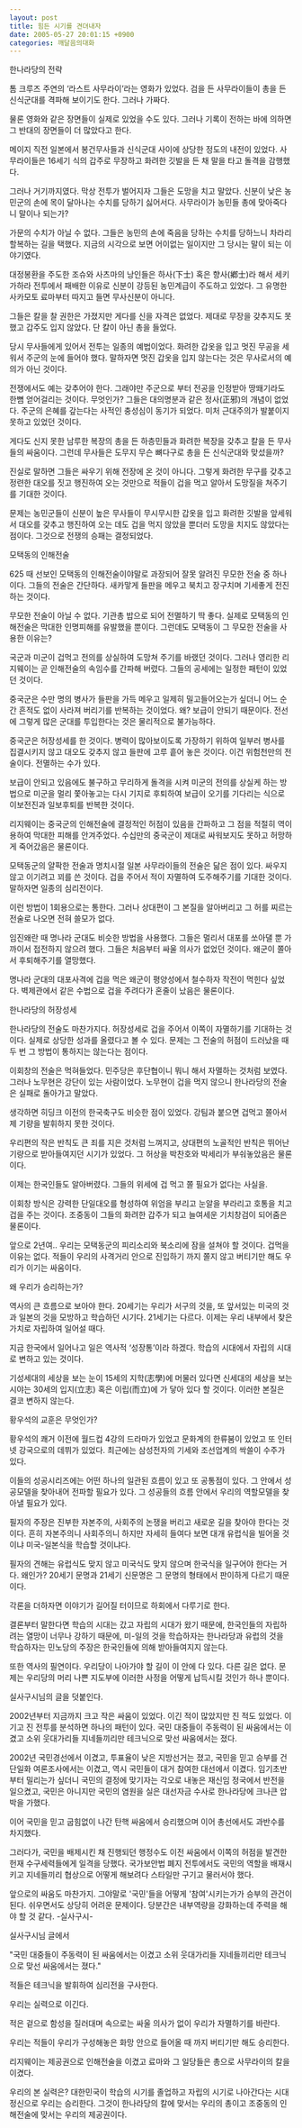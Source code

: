 ```yaml
---
layout: post
title: 힘든 시기를 견뎌내자
date: 2005-05-27 20:01:15 +0900
categories: 깨달음의대화
---
```

한나라당의 전략
  
톰 크루즈 주연의 ‘라스트 사무라이’라는 영화가 있었다. 검을 든 사무라이들이 총을 든 신식군대를 격파해 보이기도 한다. 그러나 가짜다.
  

  
물론 영화와 같은 장면들이 실제로 있었을 수도 있다. 그러나 기록이 전하는 바에 의하면 그 반대의 장면들이 더 많았다고 한다.
  

  
메이지 직전 일본에서 봉건무사들과 신식군대 사이에 상당한 정도의 내전이 있었다. 사무라이들은 16세기 식의 갑주로 무장하고 화려한 깃발을 든 채 말을 타고 돌격을 감행했다.
  

  
그러나 거기까지였다. 막상 전투가 벌어지자 그들은 도망을 치고 말았다. 신분이 낮은 농민군의 손에 목이 달아나는 수치를 당하기 싫어서다. 사무라이가 농민들 총에 맞아죽다니 말이나 되는가?
  

  
가문의 수치가 아닐 수 없다. 그들은 농민의 손에 죽음을 당하는 수치를 당하느니 차라리 할복하는 길을 택했다. 지금의 시각으로 보면 어이없는 일이지만 그 당시는 말이 되는 이야기였다.
  

  
대정봉환을 주도한 조슈와 사츠마의 낭인들은 하사(下士) 혹은 향사(鄕士)라 해서 세키가하라 전투에서 패배한 이유로 신분이 강등된 농민계급이 주도하고 있었다. 그 유명한 사카모토 료마부터 따지고 들면 무사신분이 아니다.
  

  
그들은 칼을 찰 권한은 가졌지만 게다를 신을 자격은 없었다. 제대로 무장을 갖추지도 못했고 갑주도 입지 않았다. 단 칼이 아닌 총을 들었다.
  

  
당시 무사들에게 있어서 전투는 일종의 예법이었다. 화려한 갑옷을 입고 멋진 무공을 세워서 주군의 눈에 들어야 했다. 말하자면 멋진 갑옷을 입지 않는다는 것은 무사로서의 예의가 아닌 것이다.
  

  
전쟁에서도 예는 갖추어야 한다. 그래야만 주군으로 부터 전공을 인정받아 땅뙈기라도 한뼘 얻어걸리는 것이다. 무엇인가? 그들은 대의명분과 같은 정사(正邪)의 개념이 없었다. 주군의 은혜를 갚는다는 사적인 충성심이 동기가 되었다. 미처 근대주의가 발붙이지 못하고 있었던 것이다.
  

  
게다도 신지 못한 남루한 복장의 총을 든 하층민들과 화려한 복장을 갖추고 칼을 든 무사들의 싸움이다. 그런데 무사들은 도무지 무슨 뼈다구로 총을 든 신식군대와 맞섰을까?
  

  
진실로 말하면 그들은 싸우기 위해 전장에 온 것이 아니다. 그렇게 화려한 무구를 갖추고 정련한 대오를 짓고 행진하여 오는 것만으로 적들이 겁을 먹고 알아서 도망질을 쳐주기를 기대한 것이다.
  

  
문제는 농민군들이 신분이 높은 무사들이 무시무시한 갑옷을 입고 화려한 깃발을 앞세워서 대오를 갖추고 행진하여 오는 데도 겁을 먹지 않았을 뿐더러 도망을 치지도 않았다는 점이다. 그것으로 전쟁의 승패는 결정되었다.
  

  
모택동의 인해전술
  
625 때 선보인 모택동의 인해전술이야말로 과장되어 잘못 알려진 무모한 전술 중 하나이다. 그들의 전술은 간단하다. 새카맣게 들판을 메우고 북치고 장구치며 기세좋게 전진하는 것이다.
  

  
무모한 전술이 아닐 수 없다. 기관총 밥으로 되어 전멸하기 딱 좋다. 실제로 모택동의 인해전술은 막대한 인명피해를 유발했을 뿐이다. 그런데도 모택동이 그 무모한 전술을 사용한 이유는?
  

  
국군과 미군이 겁먹고 전의를 상실하여 도망쳐 주기를 바랬던 것이다. 그러나 영리한 리지웨이는 곧 인해전술의 속임수를 간파해 버렸다. 그들의 공세에는 일정한 패턴이 있었던 것이다.
  

  
중국군은 수만 명의 병사가 들판을 가득 메우고 일제히 밀고들어오는가 싶더니 어느 순간 흔적도 없이 사라져 버리기를 반복하는 것이었다. 왜? 보급이 안되기 때문이다. 전선에 그렇게 많은 군대를 투입한다는 것은 물리적으로 불가능하다.
  

  
중국군은 허장성세를 한 것이다. 병력이 많아보이도록 가장하기 위하여 일부러 병사를 집결시키지 않고 대오도 갖추지 않고 들판에 고루 흩어 놓은 것이다. 이건 위험천만의 전술이다. 전멸하는 수가 있다.
  

  
보급이 안되고 있음에도 불구하고 무리하게 돌격을 시켜 미군의 전의를 상실케 하는 방법으로 미군을 멀리 쫓아놓고는 다시 기지로 후퇴하여 보급이 오기를 기다리는 식으로 이보전진과 일보후퇴를 반복한 것이다.
  

  
리지웨이는 중국군의 인해전술에 결정적인 허점이 있음을 간파하고 그 점을 적절히 역이용하여 막대한 피해를 안겨주었다. 수십만의 중국군이 제대로 싸워보지도 못하고 허망하게 죽어갔음은 물론이다.
  

  
모택동군의 얄팍한 전술과 명치시절 일본 사무라이들의 전술은 닮은 점이 있다. 싸우지 않고 이기려고 꾀를 쓴 것이다. 겁을 주어서 적이 자멸하여 도주해주기를 기대한 것이다. 말하자면 일종의 심리전이다.
  

  
이런 방법이 1회용으로는 통한다. 그러나 상대편이 그 본질을 알아버리고 그 허를 찌르는 전술로 나오면 전혀 쓸모가 없다.
  

  
임진왜란 때 명나라 군대도 비슷한 방법을 사용했다. 그들은 멀리서 대포를 쏘아댈 뿐 가까이서 접전하지 않으려 했다. 그들은 처음부터 싸울 의사가 없었던 것이다. 왜군이 쫄아서 후퇴해주기를 열망했다.
  

  
명나라 군대의 대포사격에 겁을 먹은 왜군이 평양성에서 철수하자 작전이 먹힌다 싶었다. 벽제관에서 같은 수법으로 겁을 주려다가 혼줄이 났음은 물론이다.
  

  
한나라당의 허장성세
  
한나라당의 전술도 마찬가지다. 허장성세로 겁을 주어서 이쪽이 자멸하기를 기대하는 것이다. 실제로 상당한 성과를 올렸다고 볼 수 있다. 문제는 그 전술의 허점이 드러났을 때 두 번 그 방법이 통하지는 않는다는 점이다.
  

  
이회창의 전술은 먹혀들었다. 민주당은 후단협이니 뭐니 해서 자멸하는 것처럼 보였다. 그러나 노무현은 강단이 있는 사람이었다. 노무현이 겁을 먹지 않으니 한나라당의 전술은 실패로 돌아가고 말았다.
  

  
생각하면 히딩크 이전의 한국축구도 비슷한 점이 있었다. 강팀과 붙으면 겁먹고 쫄아서 제 기량을 발휘하지 못한 것이다.
  

  
우리편의 작은 반칙도 큰 죄를 지은 것처럼 느껴지고, 상대편의 노골적인 반칙은 뛰어난 기량으로 받아들여지던 시기가 있었다. 그 허상을 박찬호와 박세리가 부숴놓았음은 물론이다.
  

  
이제는 한국인들도 알아버렸다. 그들의 위세에 겁 먹고 쫄 필요가 없다는 사실을.
  

  
이회창 방식은 강력한 단일대오를 형성하여 위엄을 부리고 눈알을 부라리고 호통을 치고 겁을 주는 것이다. 조중동이 그들의 화려한 갑주가 되고 늘여세운 기치창검이 되어줌은 물론이다.
  

  
앞으로 2년여.. 우리는 모택동군의 피리소리와 북소리에 잠을 설쳐야 할 것이다. 겁먹을 이유는 없다. 적들이 우리의 사격거리 안으로 진입하기 까지 쫄지 않고 버티기만 해도 우리가 이기는 싸움이다.
  

  
왜 우리가 승리하는가?
  
역사의 큰 흐름으로 보아야 한다. 20세기는 우리가 서구의 것을, 또 앞서있는 미국의 것과 일본의 것을 모방하고 학습하던 시기다. 21세기는 다르다. 이제는 우리 내부에서 찾은 가치로 자립하여 일어설 때다.
  

  
지금 한국에서 일어나고 일은 역사적 ‘성장통’이라 하겠다. 학습의 시대에서 자립의 시대로 변하고 있는 것이다.
  

  
기성세대의 세상을 보는 눈이 15세의 지학(志學)에 머물러 있다면 신세대의 세상을 보는 시야는 30세의 입지(立志) 혹은 이립(而立)에 가 닿아 있다 할 것이다. 이러한 본질은 결코 변하지 않는다.
  

  
황우석의 교훈은 무엇인가?
  
황우석의 쾌거 이전에 월드컵 4강의 드라마가 있었고 문화계의 한류붐이 있었고 또 인터넷 강국으로의 데뷔가 있었다. 최근에는 삼성전자의 기세와 조선업계의 싹쓸이 수주가 있다.
  

  
이들의 성공시리즈에는 어떤 하나의 일관된 흐름이 있고 또 공통점이 있다. 그 안에서 성공모델을 찾아내어 전파할 필요가 있다. 그 성공들의 흐름 안에서 우리의 역할모델을 찾아낼 필요가 있다.
  

  
필자의 주장은 진부한 자본주의, 사회주의 논쟁을 버리고 새로운 길을 찾아야 한다는 것이다. 흔히 자본주의니 사회주의니 하지만 자세히 들여다 보면 대개 유럽식을 빌어올 것이냐 미국-일본식을 학습할 것이냐다.
  

  
필자의 견해는 유럽식도 맞지 않고 미국식도 맞지 않으며 한국식을 일구어야 한다는 거다. 왜인가? 20세기 문명과 21세기 신문명은 그 문명의 형태에서 판이하게 다르기 때문이다.
  

  
각론을 더하자면 이야기가 길어질 터이므로 하회에서 다루기로 한다.
  

  
결론부터 말한다면 학습의 시대는 갔고 자립의 시대가 왔기 때문에, 한국인들의 자립하려는 열망이 너무나 강하기 때문에, 미-일의 것을 학습하자는 한나라당과 유럽의 것을 학습하자는 민노당의 주장은 한국인들에 의해 받아들여지지 않는다.
  

  
또한 역사의 필연이다. 우리당이 나아가야 할 길이 이 안에 다 있다. 다른 길은 없다. 문제는 우리당의 머리 나쁜 지도부에 이러한 사정을 어떻게 납득시킬 것인가 하나 뿐이다.
  
실사구시님의 글을 덧붙인다.
  

  
2002년부터 지금까지 크고 작은 싸움이 있었다. 이긴 적이 많았지만 진 적도 있었다. 이기고 진 전투를 분석하면 하나의 패턴이 있다. 국민 대중들이 주동력이 된 싸움에서는 이겼고 소위 웃대가리들 지네들끼리만 테크닉으로 맞선 싸움에서는 졌다.
  

  
2002년 국민경선에서 이겼고, 투표율이 낮은 지방선거는 졌고, 국민을 믿고 승부를 건 단일화 여론조사에서는 이겼고, 역시 국민들이 대거 참여한 대선에서 이겼다. 임기초반부터 밀리는가 싶더니 국민의 결정에 맞기자는 각오로 내놓은 재신임 정국에서 반전을 일으켰고, 국민은 아니지만 국민의 염원을 실은 대선자금 수사로 한나라당에 크나큰 압박을 가했다.
  

  
이어 국민을 믿고 굽힘없이 나간 탄핵 싸움에서 승리했으며 이어 총선에서도 과반수를 차지했다.
  

  
그러다가, 국민을 배제시킨 채 진행되던 행정수도 이전 싸움에서 이쪽의 허점을 발견한 헌재 수구세력들에게 일격을 당했다. 국가보안법 폐지 전투에서도 국민의 역할을 배재시키고 지네들끼리 협상으로 어떻게 해보려다 스타일만 구기고 물러서야 했다.
  

  
앞으로의 싸움도 마찬가지. 그야말로 '국민'들을 어떻게 '참여'시키는가가 승부의 관건이 된다. 쉬우면서도 상당히 어려운 문제이다. 당분간은 내부역량을 강화하는데 주력을 해야 할 것 같다. -실사구시-
  

  
실사구시님 글에서
  
"국민 대중들이 주동력이 된 싸움에서는 이겼고 소위 웃대가리들 지네들끼리만 테크닉으로 맞선 싸움에서는 졌다."
  

  
적들은 테크닉을 발휘하여 심리전을 구사한다.
  
우리는 실력으로 이긴다.
  

  
적은 겉으로 함성을 질러대며 속으로는 싸울 의사가 없이 우리가 자멸하기를 바란다.
  
우리는 적들이 우리가 구성해놓은 화망 안으로 들어올 때 까지 버티기만 해도 승리한다.
  

  
리지웨이는 제공권으로 인해전술을 이겼고 료마와 그 일당들은 총으로 사무라이의 칼을 이겼다.
  

  
우리의 본 실력은? 대한민국이 학습의 시기를 졸업하고 자립의 시기로 나아간다는 시대정신으로 우리는 승리한다. 그것이 한나라당의 칼에 맞서는 우리의 총이고 조중동의 인해전술에 맞서는 우리의 제공권이다.
